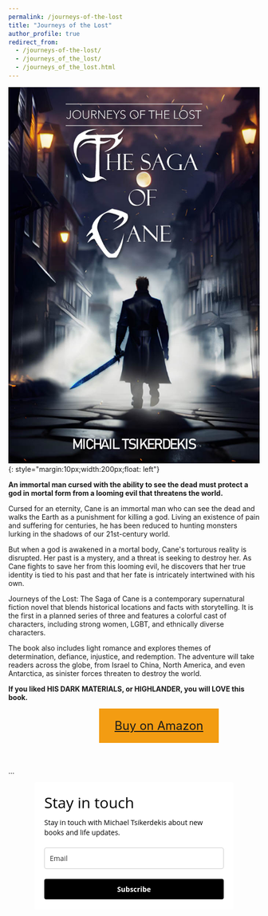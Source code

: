 ```yaml
---
permalink: /journeys-of-the-lost
title: "Journeys of the Lost"
author_profile: true
redirect_from:
  - /journeys-of-the-lost/
  - /journeys_of_the_lost/
  - /journeys_of_the_lost.html
---
```


![image](/images/Cover1024_1.jpg){: style="margin:10px;width:200px;float: left"}

**An immortal man cursed with the ability to see the dead must protect a god in mortal form from a looming evil that threatens the world.**

Cursed for an eternity, Cane is an immortal man who can see the dead and walks the Earth as a punishment for killing a god. Living an existence of pain and suffering for centuries, he has been reduced to hunting monsters lurking in the shadows of our 21st-century world.

But when a god is awakened in a mortal body, Cane's torturous reality is disrupted. Her past is a mystery, and a threat is seeking to destroy her. As Cane fights to save her from this looming evil, he discovers that her true identity is tied to his past and that her fate is intricately intertwined with his own.

Journeys of the Lost: The Saga of Cane is a contemporary supernatural fiction novel that blends historical locations and facts with storytelling. It is the first in a planned series of three and features a colorful cast of characters, including strong women, LGBT, and ethnically diverse characters.

The book also includes light romance and explores themes of determination, defiance, injustice, and redemption. The adventure will take readers across the globe, from Israel to China, North America, and even Antarctica, as sinister forces threaten to destroy the world.

**If you liked HIS DARK MATERIALS, or HIGHLANDER, you will LOVE this book.**

<center> 
 
  <style>
  .button-three, .button-one{
  text-align: center;
  cursor: pointer;
  font-size:24px;
  margin: 0 0 0 100px;
    }
   /*Button Three*/
.button-three {
    position: relative;
    background-color: #f39c12;
    border: none;
    padding: 20px;
    width: 200px;
    text-align: center;
    -webkit-transition-duration: 0.4s; /* Safari */
    transition-duration: 0.4s;
    text-decoration: none;
    overflow: hidden;
    color: #ffffff;
    font-color: #000;
}

.button-three:hover{
   background:#fff;
   box-shadow:0px 2px 10px 5px #97B1BF;
   color:#000;
   font-color: #000;
}

.button-three:after {
    content: "";
    background: #f1c40f;
    display: block;
    position: absolute;
    padding-top: 300%;
    padding-left: 350%;
    margin-left: -20px !important;
    margin-top: -120%;
    opacity: 0;
    transition: all 0.8s
}

.button-three:active:after {
    padding: 0;
    margin: 0;
    opacity: 1;
    transition: 0s
}
    
     /*Button one*/
.button-one {
    position: relative;
    background-color: #8ed745;
    border: none;
    padding: 20px;
    width: 200px;
    text-align: center;
    -webkit-transition-duration: 0.4s; /* Safari */
    transition-duration: 0.4s;
    text-decoration: none;
    overflow: hidden;
    color: #ffffff;
}
    
    
.button-one:hover{
   background:#fff;
   box-shadow:0px 2px 10px 5px #97B1BF;
   color:#000;
}

.button-one:after {
    content: "";
    background: #f1c40f;
    display: block;
    position: absolute;
    padding-top: 300%;
    padding-left: 350%;
    margin-left: -20px !important;
    margin-top: -120%;
    opacity: 0;
    transition: all 0.8s
}

.button-one:active:after {
    padding: 0;
    margin: 0;
    opacity: 1;
    transition: 0s
}
  </style>

  <div class="button-three"><a href="https://www.amazon.com/dp/B0C2BTGC1N" target="_blank">Buy on Amazon</a></div>
</center>

<br /><br />
...


<!-- <style type="text/css">@import url("https://assets.mlcdn.com/fonts.css?version=1680519");</style> -->

<style type="text/css"> /* LOADER */ .ml-form-embedSubmitLoad { display: inline-block; width: 20px; height: 20px; } .g-recaptcha { transform: scale(1); -webkit-transform: scale(1); transform-origin: 0 0; -webkit-transform-origin: 0 0; height: ; } .sr-only { position: absolute; width: 1px; height: 1px; padding: 0; margin: -1px; overflow: hidden; clip: rect(0,0,0,0); border: 0; } .ml-form-embedSubmitLoad:after { content: " "; display: block; width: 11px; height: 11px; margin: 1px; border-radius: 50%; border: 4px solid #fff; border-color: #ffffff #ffffff #ffffff transparent; animation: ml-form-embedSubmitLoad 1.2s linear infinite; } @keyframes ml-form-embedSubmitLoad { 0% { transform: rotate(0deg); } 100% { transform: rotate(360deg); } } #mlb2-4459234.ml-form-embedContainer { box-sizing: border-box; display: table; margin: 0 auto; position: static; width: 100% !important; } #mlb2-4459234.ml-form-embedContainer h4, #mlb2-4459234.ml-form-embedContainer p, #mlb2-4459234.ml-form-embedContainer span, #mlb2-4459234.ml-form-embedContainer button { text-transform: none !important; letter-spacing: normal !important; } #mlb2-4459234.ml-form-embedContainer .ml-form-embedWrapper { background-color: #ffffff; border-width: 0px; border-color: transparent; border-radius: 4px; border-style: solid; box-sizing: border-box; display: inline-block !important; margin: 0; padding: 0; position: relative; } #mlb2-4459234.ml-form-embedContainer .ml-form-embedWrapper.embedPopup, #mlb2-4459234.ml-form-embedContainer .ml-form-embedWrapper.embedDefault { width: 400px; } #mlb2-4459234.ml-form-embedContainer .ml-form-embedWrapper.embedForm { max-width: 400px; width: 100%; } #mlb2-4459234.ml-form-embedContainer .ml-form-align-left { text-align: left; } #mlb2-4459234.ml-form-embedContainer .ml-form-align-center { text-align: center; } #mlb2-4459234.ml-form-embedContainer .ml-form-align-default { display: table-cell !important; vertical-align: middle !important; text-align: center !important; } #mlb2-4459234.ml-form-embedContainer .ml-form-align-right { text-align: right; } #mlb2-4459234.ml-form-embedContainer .ml-form-embedWrapper .ml-form-embedHeader img { border-top-left-radius: 4px; border-top-right-radius: 4px; height: auto; margin: 0 auto !important; max-width: 100%; width: undefinedpx; } #mlb2-4459234.ml-form-embedContainer .ml-form-embedWrapper .ml-form-embedBody, #mlb2-4459234.ml-form-embedContainer .ml-form-embedWrapper .ml-form-successBody { padding: 20px 20px 0 20px; } #mlb2-4459234.ml-form-embedContainer .ml-form-embedWrapper .ml-form-embedBody.ml-form-embedBodyHorizontal { padding-bottom: 0; } #mlb2-4459234.ml-form-embedContainer .ml-form-embedWrapper .ml-form-embedBody .ml-form-embedContent, #mlb2-4459234.ml-form-embedContainer .ml-form-embedWrapper .ml-form-successBody .ml-form-successContent { text-align: left; margin: 0 0 20px 0; } #mlb2-4459234.ml-form-embedContainer .ml-form-embedWrapper .ml-form-embedBody .ml-form-embedContent h4, #mlb2-4459234.ml-form-embedContainer .ml-form-embedWrapper .ml-form-successBody .ml-form-successContent h4 { color: #000000; font-family: 'Open Sans', Arial, Helvetica, sans-serif; font-size: 30px; font-weight: 400; margin: 0 0 10px 0; text-align: left; word-break: break-word; } #mlb2-4459234.ml-form-embedContainer .ml-form-embedWrapper .ml-form-embedBody .ml-form-embedContent p, #mlb2-4459234.ml-form-embedContainer .ml-form-embedWrapper .ml-form-successBody .ml-form-successContent p { color: #000000; font-family: 'Open Sans', Arial, Helvetica, sans-serif; font-size: 14px; font-weight: 400; line-height: 20px; margin: 0 0 10px 0; text-align: left; } #mlb2-4459234.ml-form-embedContainer .ml-form-embedWrapper .ml-form-embedBody .ml-form-embedContent ul, #mlb2-4459234.ml-form-embedContainer .ml-form-embedWrapper .ml-form-embedBody .ml-form-embedContent ol, #mlb2-4459234.ml-form-embedContainer .ml-form-embedWrapper .ml-form-successBody .ml-form-successContent ul, #mlb2-4459234.ml-form-embedContainer .ml-form-embedWrapper .ml-form-successBody .ml-form-successContent ol { color: #000000; font-family: 'Open Sans', Arial, Helvetica, sans-serif; font-size: 14px; } #mlb2-4459234.ml-form-embedContainer .ml-form-embedWrapper .ml-form-embedBody .ml-form-embedContent ol ol, #mlb2-4459234.ml-form-embedContainer .ml-form-embedWrapper .ml-form-successBody .ml-form-successContent ol ol { list-style-type: lower-alpha; } #mlb2-4459234.ml-form-embedContainer .ml-form-embedWrapper .ml-form-embedBody .ml-form-embedContent ol ol ol, #mlb2-4459234.ml-form-embedContainer .ml-form-embedWrapper .ml-form-successBody .ml-form-successContent ol ol ol { list-style-type: lower-roman; } #mlb2-4459234.ml-form-embedContainer .ml-form-embedWrapper .ml-form-embedBody .ml-form-embedContent p a, #mlb2-4459234.ml-form-embedContainer .ml-form-embedWrapper .ml-form-successBody .ml-form-successContent p a { color: #000000; text-decoration: underline; } #mlb2-4459234.ml-form-embedContainer .ml-form-embedWrapper .ml-block-form .ml-field-group { text-align: left!important; } #mlb2-4459234.ml-form-embedContainer .ml-form-embedWrapper .ml-block-form .ml-field-group label { margin-bottom: 5px; color: #333333; font-size: 14px; font-family: 'Open Sans', Arial, Helvetica, sans-serif; font-weight: bold; font-style: normal; text-decoration: none;; display: inline-block; line-height: 20px; } #mlb2-4459234.ml-form-embedContainer .ml-form-embedWrapper .ml-form-embedBody .ml-form-embedContent p:last-child, #mlb2-4459234.ml-form-embedContainer .ml-form-embedWrapper .ml-form-successBody .ml-form-successContent p:last-child { margin: 0; } #mlb2-4459234.ml-form-embedContainer .ml-form-embedWrapper .ml-form-embedBody form { margin: 0; width: 100%; } #mlb2-4459234.ml-form-embedContainer .ml-form-embedWrapper .ml-form-embedBody .ml-form-formContent, #mlb2-4459234.ml-form-embedContainer .ml-form-embedWrapper .ml-form-embedBody .ml-form-checkboxRow { margin: 0 0 20px 0; width: 100%; } #mlb2-4459234.ml-form-embedContainer .ml-form-embedWrapper .ml-form-embedBody .ml-form-checkboxRow { float: left; } #mlb2-4459234.ml-form-embedContainer .ml-form-embedWrapper .ml-form-embedBody .ml-form-formContent.horozintalForm { margin: 0; padding: 0 0 20px 0; width: 100%; height: auto; float: left; } #mlb2-4459234.ml-form-embedContainer .ml-form-embedWrapper .ml-form-embedBody .ml-form-fieldRow { margin: 0 0 10px 0; width: 100%; } #mlb2-4459234.ml-form-embedContainer .ml-form-embedWrapper .ml-form-embedBody .ml-form-fieldRow.ml-last-item { margin: 0; } #mlb2-4459234.ml-form-embedContainer .ml-form-embedWrapper .ml-form-embedBody .ml-form-fieldRow.ml-formfieldHorizintal { margin: 0; } #mlb2-4459234.ml-form-embedContainer .ml-form-embedWrapper .ml-form-embedBody .ml-form-fieldRow input { background-color: #ffffff !important; color: #333333 !important; border-color: #cccccc; border-radius: 4px !important; border-style: solid !important; border-width: 1px !important; font-family: 'Open Sans', Arial, Helvetica, sans-serif; font-size: 14px !important; height: auto; line-height: 21px !important; margin-bottom: 0; margin-top: 0; margin-left: 0; margin-right: 0; padding: 10px 10px !important; width: 100% !important; box-sizing: border-box !important; max-width: 100% !important; } #mlb2-4459234.ml-form-embedContainer .ml-form-embedWrapper .ml-form-embedBody .ml-form-fieldRow input::-webkit-input-placeholder, #mlb2-4459234.ml-form-embedContainer .ml-form-embedWrapper .ml-form-embedBody .ml-form-horizontalRow input::-webkit-input-placeholder { color: #333333; } #mlb2-4459234.ml-form-embedContainer .ml-form-embedWrapper .ml-form-embedBody .ml-form-fieldRow input::-moz-placeholder, #mlb2-4459234.ml-form-embedContainer .ml-form-embedWrapper .ml-form-embedBody .ml-form-horizontalRow input::-moz-placeholder { color: #333333; } #mlb2-4459234.ml-form-embedContainer .ml-form-embedWrapper .ml-form-embedBody .ml-form-fieldRow input:-ms-input-placeholder, #mlb2-4459234.ml-form-embedContainer .ml-form-embedWrapper .ml-form-embedBody .ml-form-horizontalRow input:-ms-input-placeholder { color: #333333; } #mlb2-4459234.ml-form-embedContainer .ml-form-embedWrapper .ml-form-embedBody .ml-form-fieldRow input:-moz-placeholder, #mlb2-4459234.ml-form-embedContainer .ml-form-embedWrapper .ml-form-embedBody .ml-form-horizontalRow input:-moz-placeholder { color: #333333; } #mlb2-4459234.ml-form-embedContainer .ml-form-embedWrapper .ml-form-embedBody .ml-form-fieldRow textarea, #mlb2-4459234.ml-form-embedContainer .ml-form-embedWrapper .ml-form-embedBody .ml-form-horizontalRow textarea { background-color: #ffffff !important; color: #333333 !important; border-color: #cccccc; border-radius: 4px !important; border-style: solid !important; border-width: 1px !important; font-family: 'Open Sans', Arial, Helvetica, sans-serif; font-size: 14px !important; height: auto; line-height: 21px !important; margin-bottom: 0; margin-top: 0; padding: 10px 10px !important; width: 100% !important; box-sizing: border-box !important; max-width: 100% !important; } #mlb2-4459234.ml-form-embedContainer .ml-form-embedWrapper .ml-form-embedBody .ml-form-fieldRow .custom-radio .custom-control-label::before, #mlb2-4459234.ml-form-embedContainer .ml-form-embedWrapper .ml-form-embedBody .ml-form-horizontalRow .custom-radio .custom-control-label::before, #mlb2-4459234.ml-form-embedContainer .ml-form-embedWrapper .ml-form-embedBody .ml-form-fieldRow .custom-checkbox .custom-control-label::before, #mlb2-4459234.ml-form-embedContainer .ml-form-embedWrapper .ml-form-embedBody .ml-form-horizontalRow .custom-checkbox .custom-control-label::before, #mlb2-4459234.ml-form-embedContainer .ml-form-embedWrapper .ml-form-embedBody .ml-form-embedPermissions .ml-form-embedPermissionsOptionsCheckbox .label-description::before, #mlb2-4459234.ml-form-embedContainer .ml-form-embedWrapper .ml-form-embedBody .ml-form-interestGroupsRow .ml-form-interestGroupsRowCheckbox .label-description::before, #mlb2-4459234.ml-form-embedContainer .ml-form-embedWrapper .ml-form-embedBody .ml-form-checkboxRow .label-description::before { border-color: #cccccc!important; background-color: #ffffff!important; } #mlb2-4459234.ml-form-embedContainer .ml-form-embedWrapper .ml-form-embedBody .ml-form-fieldRow input.custom-control-input[type="checkbox"]{ box-sizing: border-box; padding: 0; position: absolute; z-index: -1; opacity: 0; margin-top: 5px; margin-left: -1.5rem; overflow: visible; } #mlb2-4459234.ml-form-embedContainer .ml-form-embedWrapper .ml-form-embedBody .ml-form-fieldRow .custom-checkbox .custom-control-label::before, #mlb2-4459234.ml-form-embedContainer .ml-form-embedWrapper .ml-form-embedBody .ml-form-horizontalRow .custom-checkbox .custom-control-label::before, #mlb2-4459234.ml-form-embedContainer .ml-form-embedWrapper .ml-form-embedBody .ml-form-embedPermissions .ml-form-embedPermissionsOptionsCheckbox .label-description::before, #mlb2-4459234.ml-form-embedContainer .ml-form-embedWrapper .ml-form-embedBody .ml-form-interestGroupsRow .ml-form-interestGroupsRowCheckbox .label-description::before, #mlb2-4459234.ml-form-embedContainer .ml-form-embedWrapper .ml-form-embedBody .ml-form-checkboxRow .label-description::before { border-radius: 4px!important; } #mlb2-4459234.ml-form-embedContainer .ml-form-embedWrapper .ml-form-embedBody .ml-form-checkboxRow input[type=checkbox]:checked~.label-description::after, #mlb2-4459234.ml-form-embedContainer .ml-form-embedWrapper .ml-form-embedBody .ml-form-embedPermissions .ml-form-embedPermissionsOptionsCheckbox input[type=checkbox]:checked~.label-description::after, #mlb2-4459234.ml-form-embedContainer .ml-form-embedWrapper .ml-form-embedBody .ml-form-fieldRow .custom-checkbox .custom-control-input:checked~.custom-control-label::after, #mlb2-4459234.ml-form-embedContainer .ml-form-embedWrapper .ml-form-embedBody .ml-form-horizontalRow .custom-checkbox .custom-control-input:checked~.custom-control-label::after, #mlb2-4459234.ml-form-embedContainer .ml-form-embedWrapper .ml-form-embedBody .ml-form-interestGroupsRow .ml-form-interestGroupsRowCheckbox input[type=checkbox]:checked~.label-description::after { background-image: url("data:image/svg+xml,%3csvg xmlns='http://www.w3.org/2000/svg' viewBox='0 0 8 8'%3e%3cpath fill='%23fff' d='M6.564.75l-3.59 3.612-1.538-1.55L0 4.26 2.974 7.25 8 2.193z'/%3e%3c/svg%3e"); } #mlb2-4459234.ml-form-embedContainer .ml-form-embedWrapper .ml-form-embedBody .ml-form-fieldRow .custom-radio .custom-control-input:checked~.custom-control-label::after, #mlb2-4459234.ml-form-embedContainer .ml-form-embedWrapper .ml-form-embedBody .ml-form-fieldRow .custom-radio .custom-control-input:checked~.custom-control-label::after { background-image: url("data:image/svg+xml,%3csvg xmlns='http://www.w3.org/2000/svg' viewBox='-4 -4 8 8'%3e%3ccircle r='3' fill='%23fff'/%3e%3c/svg%3e"); } #mlb2-4459234.ml-form-embedContainer .ml-form-embedWrapper .ml-form-embedBody .ml-form-fieldRow .custom-radio .custom-control-input:checked~.custom-control-label::before, #mlb2-4459234.ml-form-embedContainer .ml-form-embedWrapper .ml-form-embedBody .ml-form-horizontalRow .custom-radio .custom-control-input:checked~.custom-control-label::before, #mlb2-4459234.ml-form-embedContainer .ml-form-embedWrapper .ml-form-embedBody .ml-form-fieldRow .custom-checkbox .custom-control-input:checked~.custom-control-label::before, #mlb2-4459234.ml-form-embedContainer .ml-form-embedWrapper .ml-form-embedBody .ml-form-horizontalRow .custom-checkbox .custom-control-input:checked~.custom-control-label::before, #mlb2-4459234.ml-form-embedContainer .ml-form-embedWrapper .ml-form-embedBody .ml-form-embedPermissions .ml-form-embedPermissionsOptionsCheckbox input[type=checkbox]:checked~.label-description::before, #mlb2-4459234.ml-form-embedContainer .ml-form-embedWrapper .ml-form-embedBody .ml-form-interestGroupsRow .ml-form-interestGroupsRowCheckbox input[type=checkbox]:checked~.label-description::before, #mlb2-4459234.ml-form-embedContainer .ml-form-embedWrapper .ml-form-embedBody .ml-form-checkboxRow input[type=checkbox]:checked~.label-description::before { border-color: #000000!important; background-color: #000000!important; color: #ffffff!important; } #mlb2-4459234.ml-form-embedContainer .ml-form-embedWrapper .ml-form-embedBody .ml-form-fieldRow .custom-radio .custom-control-label::before, #mlb2-4459234.ml-form-embedContainer .ml-form-embedWrapper .ml-form-embedBody .ml-form-horizontalRow .custom-radio .custom-control-label::before, #mlb2-4459234.ml-form-embedContainer .ml-form-embedWrapper .ml-form-embedBody .ml-form-fieldRow .custom-radio .custom-control-label::after, #mlb2-4459234.ml-form-embedContainer .ml-form-embedWrapper .ml-form-embedBody .ml-form-horizontalRow .custom-radio .custom-control-label::after, #mlb2-4459234.ml-form-embedContainer .ml-form-embedWrapper .ml-form-embedBody .ml-form-fieldRow .custom-checkbox .custom-control-label::before, #mlb2-4459234.ml-form-embedContainer .ml-form-embedWrapper .ml-form-embedBody .ml-form-fieldRow .custom-checkbox .custom-control-label::after, #mlb2-4459234.ml-form-embedContainer .ml-form-embedWrapper .ml-form-embedBody .ml-form-horizontalRow .custom-checkbox .custom-control-label::before, #mlb2-4459234.ml-form-embedContainer .ml-form-embedWrapper .ml-form-embedBody .ml-form-horizontalRow .custom-checkbox .custom-control-label::after { top: 2px; box-sizing: border-box; } #mlb2-4459234.ml-form-embedContainer .ml-form-embedWrapper .ml-form-embedBody .ml-form-embedPermissions .ml-form-embedPermissionsOptionsCheckbox .label-description::before, #mlb2-4459234.ml-form-embedContainer .ml-form-embedWrapper .ml-form-embedBody .ml-form-embedPermissions .ml-form-embedPermissionsOptionsCheckbox .label-description::after, #mlb2-4459234.ml-form-embedContainer .ml-form-embedWrapper .ml-form-embedBody .ml-form-checkboxRow .label-description::before, #mlb2-4459234.ml-form-embedContainer .ml-form-embedWrapper .ml-form-embedBody .ml-form-checkboxRow .label-description::after { top: 0px!important; box-sizing: border-box!important; } #mlb2-4459234.ml-form-embedContainer .ml-form-embedWrapper .ml-form-embedBody .ml-form-checkboxRow .label-description::before, #mlb2-4459234.ml-form-embedContainer .ml-form-embedWrapper .ml-form-embedBody .ml-form-checkboxRow .label-description::after { top: 0px!important; box-sizing: border-box!important; } #mlb2-4459234.ml-form-embedContainer .ml-form-embedWrapper .ml-form-embedBody .ml-form-interestGroupsRow .ml-form-interestGroupsRowCheckbox .label-description::after { top: 0px!important; box-sizing: border-box!important; position: absolute; left: -1.5rem; display: block; width: 1rem; height: 1rem; content: ""; } #mlb2-4459234.ml-form-embedContainer .ml-form-embedWrapper .ml-form-embedBody .ml-form-interestGroupsRow .ml-form-interestGroupsRowCheckbox .label-description::before { top: 0px!important; box-sizing: border-box!important; } #mlb2-4459234.ml-form-embedContainer .ml-form-embedWrapper .ml-form-embedBody .custom-control-label::before { position: absolute; top: 4px; left: -1.5rem; display: block; width: 16px; height: 16px; pointer-events: none; content: ""; background-color: #ffffff; border: #adb5bd solid 1px; border-radius: 50%; } #mlb2-4459234.ml-form-embedContainer .ml-form-embedWrapper .ml-form-embedBody .custom-control-label::after { position: absolute; top: 2px!important; left: -1.5rem; display: block; width: 1rem; height: 1rem; content: ""; } #mlb2-4459234.ml-form-embedContainer .ml-form-embedWrapper .ml-form-embedBody .ml-form-embedPermissions .ml-form-embedPermissionsOptionsCheckbox .label-description::before, #mlb2-4459234.ml-form-embedContainer .ml-form-embedWrapper .ml-form-embedBody .ml-form-interestGroupsRow .ml-form-interestGroupsRowCheckbox .label-description::before, #mlb2-4459234.ml-form-embedContainer .ml-form-embedWrapper .ml-form-embedBody .ml-form-checkboxRow .label-description::before { position: absolute; top: 4px; left: -1.5rem; display: block; width: 16px; height: 16px; pointer-events: none; content: ""; background-color: #ffffff; border: #adb5bd solid 1px; border-radius: 50%; } #mlb2-4459234.ml-form-embedContainer .ml-form-embedWrapper .ml-form-embedBody .ml-form-embedPermissions .ml-form-embedPermissionsOptionsCheckbox .label-description::after { position: absolute; top: 0px!important; left: -1.5rem; display: block; width: 1rem; height: 1rem; content: ""; } #mlb2-4459234.ml-form-embedContainer .ml-form-embedWrapper .ml-form-embedBody .ml-form-checkboxRow .label-description::after { position: absolute; top: 0px!important; left: -1.5rem; display: block; width: 1rem; height: 1rem; content: ""; } #mlb2-4459234.ml-form-embedContainer .ml-form-embedWrapper .ml-form-embedBody .custom-radio .custom-control-label::after { background: no-repeat 50%/50% 50%; } #mlb2-4459234.ml-form-embedContainer .ml-form-embedWrapper .ml-form-embedBody .custom-checkbox .custom-control-label::after, #mlb2-4459234.ml-form-embedContainer .ml-form-embedWrapper .ml-form-embedBody .ml-form-embedPermissions .ml-form-embedPermissionsOptionsCheckbox .label-description::after, #mlb2-4459234.ml-form-embedContainer .ml-form-embedWrapper .ml-form-embedBody .ml-form-interestGroupsRow .ml-form-interestGroupsRowCheckbox .label-description::after, #mlb2-4459234.ml-form-embedContainer .ml-form-embedWrapper .ml-form-embedBody .ml-form-checkboxRow .label-description::after { background: no-repeat 50%/50% 50%; } #mlb2-4459234.ml-form-embedContainer .ml-form-embedWrapper .ml-form-embedBody .ml-form-fieldRow .custom-control, #mlb2-4459234.ml-form-embedContainer .ml-form-embedWrapper .ml-form-embedBody .ml-form-horizontalRow .custom-control { position: relative; display: block; min-height: 1.5rem; padding-left: 1.5rem; } #mlb2-4459234.ml-form-embedContainer .ml-form-embedWrapper .ml-form-embedBody .ml-form-fieldRow .custom-radio .custom-control-input, #mlb2-4459234.ml-form-embedContainer .ml-form-embedWrapper .ml-form-embedBody .ml-form-horizontalRow .custom-radio .custom-control-input, #mlb2-4459234.ml-form-embedContainer .ml-form-embedWrapper .ml-form-embedBody .ml-form-fieldRow .custom-checkbox .custom-control-input, #mlb2-4459234.ml-form-embedContainer .ml-form-embedWrapper .ml-form-embedBody .ml-form-horizontalRow .custom-checkbox .custom-control-input { position: absolute; z-index: -1; opacity: 0; box-sizing: border-box; padding: 0; } #mlb2-4459234.ml-form-embedContainer .ml-form-embedWrapper .ml-form-embedBody .ml-form-fieldRow .custom-radio .custom-control-label, #mlb2-4459234.ml-form-embedContainer .ml-form-embedWrapper .ml-form-embedBody .ml-form-horizontalRow .custom-radio .custom-control-label, #mlb2-4459234.ml-form-embedContainer .ml-form-embedWrapper .ml-form-embedBody .ml-form-fieldRow .custom-checkbox .custom-control-label, #mlb2-4459234.ml-form-embedContainer .ml-form-embedWrapper .ml-form-embedBody .ml-form-horizontalRow .custom-checkbox .custom-control-label { color: #000000; font-size: 12px!important; font-family: 'Open Sans', Arial, Helvetica, sans-serif; line-height: 22px; margin-bottom: 0; position: relative; vertical-align: top; font-style: normal; font-weight: 700; } #mlb2-4459234.ml-form-embedContainer .ml-form-embedWrapper .ml-form-embedBody .ml-form-fieldRow .custom-select, #mlb2-4459234.ml-form-embedContainer .ml-form-embedWrapper .ml-form-embedBody .ml-form-horizontalRow .custom-select { background-color: #ffffff !important; color: #333333 !important; border-color: #cccccc; border-radius: 4px !important; border-style: solid !important; border-width: 1px !important; font-family: 'Open Sans', Arial, Helvetica, sans-serif; font-size: 14px !important; line-height: 20px !important; margin-bottom: 0; margin-top: 0; padding: 10px 28px 10px 12px !important; width: 100% !important; box-sizing: border-box !important; max-width: 100% !important; height: auto; display: inline-block; vertical-align: middle; background: url('https://assets.mlcdn.com/ml/images/default/dropdown.svg') no-repeat right .75rem center/8px 10px; -webkit-appearance: none; -moz-appearance: none; appearance: none; } #mlb2-4459234.ml-form-embedContainer .ml-form-embedWrapper .ml-form-embedBody .ml-form-horizontalRow { height: auto; width: 100%; float: left; } .ml-form-formContent.horozintalForm .ml-form-horizontalRow .ml-input-horizontal { width: 70%; float: left; } .ml-form-formContent.horozintalForm .ml-form-horizontalRow .ml-button-horizontal { width: 30%; float: left; } .ml-form-formContent.horozintalForm .ml-form-horizontalRow .ml-button-horizontal.labelsOn { padding-top: 25px; } .ml-form-formContent.horozintalForm .ml-form-horizontalRow .horizontal-fields { box-sizing: border-box; float: left; padding-right: 10px; } #mlb2-4459234.ml-form-embedContainer .ml-form-embedWrapper .ml-form-embedBody .ml-form-horizontalRow input { background-color: #ffffff; color: #333333; border-color: #cccccc; border-radius: 4px; border-style: solid; border-width: 1px; font-family: 'Open Sans', Arial, Helvetica, sans-serif; font-size: 14px; line-height: 20px; margin-bottom: 0; margin-top: 0; padding: 10px 10px; width: 100%; box-sizing: border-box; overflow-y: initial; } #mlb2-4459234.ml-form-embedContainer .ml-form-embedWrapper .ml-form-embedBody .ml-form-horizontalRow button { background-color: #000000 !important; border-color: #000000; border-style: solid; border-width: 1px; border-radius: 4px; box-shadow: none; color: #ffffff !important; cursor: pointer; font-family: 'Open Sans', Arial, Helvetica, sans-serif; font-size: 14px !important; font-weight: 700; line-height: 20px; margin: 0 !important; padding: 10px !important; width: 100%; height: auto; } #mlb2-4459234.ml-form-embedContainer .ml-form-embedWrapper .ml-form-embedBody .ml-form-horizontalRow button:hover { background-color: #333333 !important; border-color: #333333 !important; } #mlb2-4459234.ml-form-embedContainer .ml-form-embedWrapper .ml-form-embedBody .ml-form-checkboxRow input[type="checkbox"] { box-sizing: border-box; padding: 0; position: absolute; z-index: -1; opacity: 0; margin-top: 5px; margin-left: -1.5rem; overflow: visible; } #mlb2-4459234.ml-form-embedContainer .ml-form-embedWrapper .ml-form-embedBody .ml-form-checkboxRow .label-description { color: #000000; display: block; font-family: 'Open Sans', Arial, Helvetica, sans-serif; font-size: 12px; text-align: left; margin-bottom: 0; position: relative; vertical-align: top; } #mlb2-4459234.ml-form-embedContainer .ml-form-embedWrapper .ml-form-embedBody .ml-form-checkboxRow label { font-weight: normal; margin: 0; padding: 0; position: relative; display: block; min-height: 24px; padding-left: 24px; } #mlb2-4459234.ml-form-embedContainer .ml-form-embedWrapper .ml-form-embedBody .ml-form-checkboxRow label a { color: #000000; text-decoration: underline; } #mlb2-4459234.ml-form-embedContainer .ml-form-embedWrapper .ml-form-embedBody .ml-form-checkboxRow label p { color: #000000 !important; font-family: 'Open Sans', Arial, Helvetica, sans-serif !important; font-size: 12px !important; font-weight: normal !important; line-height: 18px !important; padding: 0 !important; margin: 0 5px 0 0 !important; } #mlb2-4459234.ml-form-embedContainer .ml-form-embedWrapper .ml-form-embedBody .ml-form-checkboxRow label p:last-child { margin: 0; } #mlb2-4459234.ml-form-embedContainer .ml-form-embedWrapper .ml-form-embedBody .ml-form-embedSubmit { margin: 0 0 20px 0; float: left; width: 100%; } #mlb2-4459234.ml-form-embedContainer .ml-form-embedWrapper .ml-form-embedBody .ml-form-embedSubmit button { background-color: #000000 !important; border: none !important; border-radius: 4px !important; box-shadow: none !important; color: #ffffff !important; cursor: pointer; font-family: 'Open Sans', Arial, Helvetica, sans-serif !important; font-size: 14px !important; font-weight: 700 !important; line-height: 21px !important; height: auto; padding: 10px !important; width: 100% !important; box-sizing: border-box !important; } #mlb2-4459234.ml-form-embedContainer .ml-form-embedWrapper .ml-form-embedBody .ml-form-embedSubmit button.loading { display: none; } #mlb2-4459234.ml-form-embedContainer .ml-form-embedWrapper .ml-form-embedBody .ml-form-embedSubmit button:hover { background-color: #333333 !important; } .ml-subscribe-close { width: 30px; height: 30px; background: url('https://assets.mlcdn.com/ml/images/default/modal_close.png') no-repeat; background-size: 30px; cursor: pointer; margin-top: -10px; margin-right: -10px; position: absolute; top: 0; right: 0; } .ml-error input, .ml-error textarea, .ml-error select { border-color: red!important; } .ml-error .custom-checkbox-radio-list { border: 1px solid red !important; border-radius: 4px; padding: 10px; } .ml-error .label-description, .ml-error .label-description p, .ml-error .label-description p a, .ml-error label:first-child { color: #ff0000 !important; } #mlb2-4459234.ml-form-embedContainer .ml-form-embedWrapper .ml-form-embedBody .ml-form-checkboxRow.ml-error .label-description p, #mlb2-4459234.ml-form-embedContainer .ml-form-embedWrapper .ml-form-embedBody .ml-form-checkboxRow.ml-error .label-description p:first-letter { color: #ff0000 !important; } @media only screen and (max-width: 400px){ .ml-form-embedWrapper.embedDefault, .ml-form-embedWrapper.embedPopup { width: 100%!important; } .ml-form-formContent.horozintalForm { float: left!important; } .ml-form-formContent.horozintalForm .ml-form-horizontalRow { height: auto!important; width: 100%!important; float: left!important; } .ml-form-formContent.horozintalForm .ml-form-horizontalRow .ml-input-horizontal { width: 100%!important; } .ml-form-formContent.horozintalForm .ml-form-horizontalRow .ml-input-horizontal > div { padding-right: 0px!important; padding-bottom: 10px; } .ml-form-formContent.horozintalForm .ml-button-horizontal { width: 100%!important; } .ml-form-formContent.horozintalForm .ml-button-horizontal.labelsOn { padding-top: 0px!important; } } </style> <div id="mlb2-4459234" class="ml-form-embedContainer ml-subscribe-form ml-subscribe-form-4459234"> <div class="ml-form-align-center "> <div class="ml-form-embedWrapper embedForm"> <div class="ml-form-embedBody ml-form-embedBodyDefault row-form"> <div class="ml-form-embedContent" style=" "> <h4>Stay in touch</h4> <p>Stay in touch with Michael Tsikerdekis about new books and life updates.</p> </div> <form class="ml-block-form" action="https://assets.mailerlite.com/jsonp/393905/forms/84731888678208749/subscribe" data-code="" method="post" target="_blank"> <div class="ml-form-formContent"> <div class="ml-form-fieldRow ml-last-item"> <div class="ml-field-group ml-field-email ml-validate-email ml-validate-required"> <!-- input --> <input aria-label="email" aria-required="true" type="email" class="form-control" data-inputmask="" name="fields[email]" placeholder="Email" autocomplete="email"> <!-- /input --> <!-- textarea --> <!-- /textarea --> <!-- select --> <!-- /select --> <!-- checkboxes --> <!-- /checkboxes --> <!-- radio --> <!-- /radio --> <!-- countries --> <!-- /countries --> </div> </div> </div> <!-- Privacy policy --> <!-- /Privacy policy --> <div class="ml-form-recaptcha ml-validate-required" style="float: left;"> <style type="text/css"> .ml-form-recaptcha { margin-bottom: 20px; } .ml-form-recaptcha.ml-error iframe { border: solid 1px #ff0000; } @media screen and (max-width: 480px) { .ml-form-recaptcha { width: 220px!important } .g-recaptcha { transform: scale(0.78); -webkit-transform: scale(0.78); transform-origin: 0 0; -webkit-transform-origin: 0 0; } }</style> <script src="https://www.google.com/recaptcha/api.js"></script> <div class="g-recaptcha" data-sitekey="6Lf1KHQUAAAAAFNKEX1hdSWCS3mRMv4FlFaNslaD"></div></div> <input type="hidden" name="ml-submit" value="1"> <div class="ml-form-embedSubmit"> <button type="submit" class="primary">Subscribe</button> <button disabled="disabled" style="display: none;" type="button" class="loading"> <div class="ml-form-embedSubmitLoad"></div> <span class="sr-only">Loading...</span> </button> </div> <input type="hidden" name="anticsrf" value="true"> </form> </div> <div class="ml-form-successBody row-success" style="display: none"> <div class="ml-form-successContent"> <h4>Thank you!</h4> <p>You have successfully joined our subscriber list.</p> </div> </div> </div> </div> </div> <script> function ml_webform_success_4459234() { try { window.top.location.href = 'https://michael.tsikerdekis.com/thank-you-sub'; } catch (e) { window.location.href = 'https://michael.tsikerdekis.com/thank-you-sub'; } } </script> <script src="https://groot.mailerlite.com/js/w/webforms.min.js?v59ea44790c5c0deef53b8c1ad21b8cc9" type="text/javascript"></script> <script> fetch("https://assets.mailerlite.com/jsonp/393905/forms/84731888678208749/track-view") </script>
